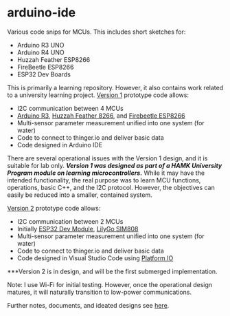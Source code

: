 # arduino-ide
 Various code snips for MCUs. This includes short sketches for:

 - Arduino R3 UNO
 - Arduino R4 UNO
 - Huzzah Feather ESP8266
 - FireBeetle ESP8266
 - ESP32 Dev Boards

This is primarily a learning repository. However, it also contains work related to a university learning project. 
[Version 1](https://github.com/psword/arduino-ide/tree/33ed06192bf1e0ca8ec16ae9a3d8f0646361ff46/Water%20Quality%20Measuring%20Project) prototype code allows:

 - I2C communication between 4 MCUs
 - [Arduino R3](https://store.arduino.cc/en-fi/products/arduino-uno-rev3?srsltid=AfmBOoqjvXa_Z3smDLSFfSScGgidhrbx-66E7KziQySzwaVlbBPr1Xnl), [Huzzah Feather 8266](https://www.adafruit.com/product/2821), and [Firebeetle ESP8266](https://www.dfrobot.com/product-1634.html)
 - Multi-sensor parameter measurement unified into one system (for water)
 - Code to connect to thinger.io and deliver basic data
 - Code designed in Arduino IDE

There are several operational issues with the Version 1 design, and it is suitable for lab only. ***Version 1 was designed as part of a HAMK University Program module on learning microcontrollers.*** While it may have the intended functionality, the real purpose was to learn MCU functions, operations, basic C++, and the I2C protocol. However, the objectives can easily be reduced into a smaller, contained system.

[Version 2](https://github.com/psword/arduino-ide/tree/a27fc44e874fe428e2d5003f90bf01ba792a1445/Water%20Quality%20Measuring%20Project/version%202) prototype code allows:

- I2C communication between 2 MCUs
- Initially [ESP32 Dev Module](https://www.elecrow.com/esp32-wifi-ble-board.html), [LilyGo SIM808](https://www.lilygo.cc/products/t-call-v1-4?variant=42868250869941)
- Multi-sensor parameter measurement unified into one system (for water)
- Code to connect to thinger.io and deliver basic data
- Code designed in Visual Studio Code using [Platform IO](https://github.com/platformio)

***Version 2 is in design, and will be the first submerged implementation.

Note: I use Wi-Fi for initial testing. However, once the operational design matures, it will naturally transition to low-power communications.


Further notes, documents, and ideated designs see [here](https://github.com/psword/arduino-ide/tree/a27fc44e874fe428e2d5003f90bf01ba792a1445/Water%20Quality%20Measuring%20Project).



